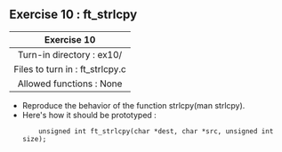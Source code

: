 ## Exercise 10 : ft_strlcpy

|Exercise 10|
|:---:|
|Turn-in directory : ex10/|
|Files to turn in : ft_strlcpy.c|
|Allowed functions : None|

- Reproduce the behavior of the function strlcpy(man strlcpy).
- Here's how it should be prototyped :
    ```
        unsigned int ft_strlcpy(char *dest, char *src, unsigned int size);
    ```

